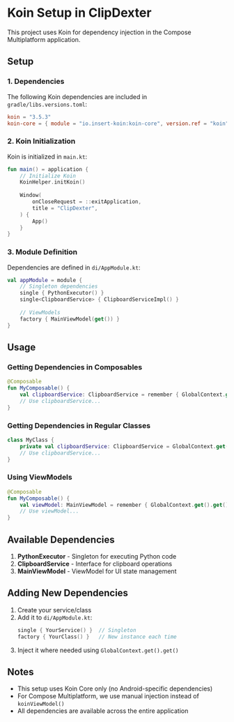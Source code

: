 # Koin Setup in ClipDexter

This project uses Koin for dependency injection in the Compose Multiplatform application.

## Setup

### 1. Dependencies
The following Koin dependencies are included in `gradle/libs.versions.toml`:
```toml
koin = "3.5.3"
koin-core = { module = "io.insert-koin:koin-core", version.ref = "koin" }
```

### 2. Koin Initialization
Koin is initialized in `main.kt`:
```kotlin
fun main() = application {
    // Initialize Koin
    KoinHelper.initKoin()
    
    Window(
        onCloseRequest = ::exitApplication,
        title = "ClipDexter",
    ) {
        App()
    }
}
```

### 3. Module Definition
Dependencies are defined in `di/AppModule.kt`:
```kotlin
val appModule = module {
    // Singleton dependencies
    single { PythonExecutor() }
    single<ClipboardService> { ClipboardServiceImpl() }
    
    // ViewModels
    factory { MainViewModel(get()) }
}
```

## Usage

### Getting Dependencies in Composables
```kotlin
@Composable
fun MyComposable() {
    val clipboardService: ClipboardService = remember { GlobalContext.get().get() }
    // Use clipboardService...
}
```

### Getting Dependencies in Regular Classes
```kotlin
class MyClass {
    private val clipboardService: ClipboardService = GlobalContext.get().get()
    // Use clipboardService...
}
```

### Using ViewModels
```kotlin
@Composable
fun MyComposable() {
    val viewModel: MainViewModel = remember { GlobalContext.get().get() }
    // Use viewModel...
}
```

## Available Dependencies

1. **PythonExecutor** - Singleton for executing Python code
2. **ClipboardService** - Interface for clipboard operations
3. **MainViewModel** - ViewModel for UI state management

## Adding New Dependencies

1. Create your service/class
2. Add it to `di/AppModule.kt`:
   ```kotlin
   single { YourService() }  // Singleton
   factory { YourClass() }   // New instance each time
   ```
3. Inject it where needed using `GlobalContext.get().get()`

## Notes

- This setup uses Koin Core only (no Android-specific dependencies)
- For Compose Multiplatform, we use manual injection instead of `koinViewModel()`
- All dependencies are available across the entire application 